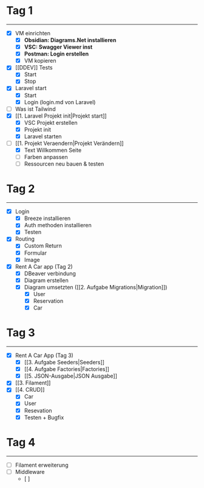 # Tag 1
---
- [x] VM einrichten
	- [x] **Obsidian: Diagrams.Net installieren**
	- [x] **VSC: Swagger Viewer inst**
	- [x] **Postman: Login erstellen**
	- [x] VM kopieren
- [x] [[DDEV]] Tests
	- [x] Start
	- [x] Stop
- [x] Laravel start
	- [x] Start
	- [x] Login (login.md von Laravel)
- [ ] Was ist Tailwind 
- [x] [[1. Laravel Projekt init|Projekt start]]
	- [x] VSC Projekt erstellen
	- [x] Projekt init
	- [x] Laravel starten
- [ ] [[1. Projekt Veraendern|Projekt Verändern]]
	- [x] Text Willkommen Seite
	- [ ] Farben anpassen
	- [ ] Ressourcen neu bauen & testen

# Tag 2
---
- [x] Login
	- [x] Breeze installieren
	- [x] Auth methoden installieren
	- [x] Testen
- [x] Routing
	- [x] Custom Return
	- [x] Formular
	- [x] Image
- [x]  Rent A Car app (Tag 2)
	- [x] DBeaver verbindung
	- [x] Diagram erstellen
	- [x] Diagram umsetzten ([[2. Aufgabe Migrations|Migration]])
		- [x] User
		- [x] Reservation
		- [x] Car
# Tag 3
---
- [x] Rent A Car App (Tag 3)
	- [x] [[3. Aufgabe Seeders|Seeders]]
	- [x] [[4. Aufgabe Factories|Factories]]
	- [x] [[5. JSON-Ausgabe|JSON Ausgabe]]
- [x] [[3. Filament]]
- [x] [[4. CRUD]]
	- [x] Car
	- [x] User
	- [x] Resevation
	- [x] Testen + Bugfix
# Tag 4
---
- [ ] Filament erweiterung
- [ ] Middleware
	- [ ] 